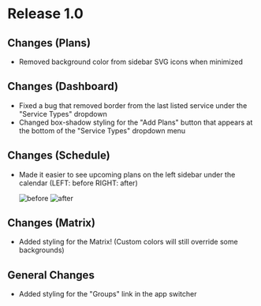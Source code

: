 # Release 1.0

## Changes (Plans)
-  Removed background color from sidebar SVG icons when minimized

## Changes (Dashboard)
- Fixed a bug that removed border from the last listed service under the "Service Types" dropdown
- Changed box-shadow styling for the "Add Plans" button that appears at the bottom of the "Service Types" dropdown menu

## Changes (Schedule)
- Made it easier to see upcoming plans on the left sidebar under the calendar (LEFT: before RIGHT: after)

  ![before](https://github.com/jacobmrtn/pco-dark-mode-updates/assets/135056345/a4fa8b84-a560-497e-b083-491f048c51c9)
  ![after](https://github.com/jacobmrtn/pco-dark-mode-updates/assets/135056345/caeba325-27ab-437a-8dd2-1a52e983e7c7)


## Changes (Matrix)
- Added styling for the Matrix! (Custom colors will still override some backgrounds) 

## General Changes
-  Added styling for the "Groups" link in the app switcher
